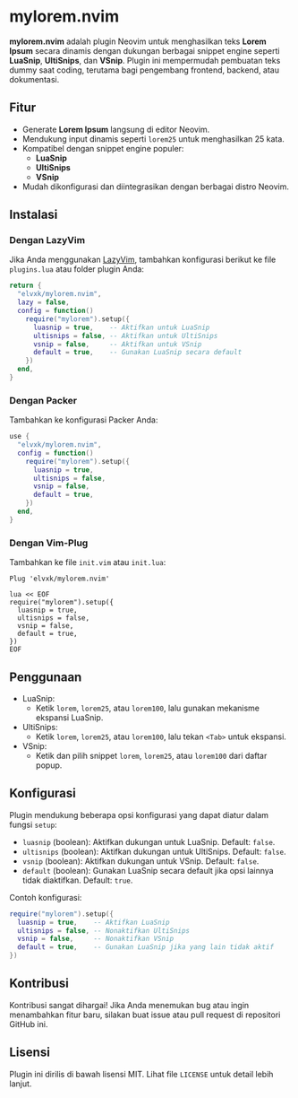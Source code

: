 <!-- markdownlint-disable MD013 -->

# mylorem.nvim

**mylorem.nvim** adalah plugin Neovim untuk menghasilkan teks **Lorem Ipsum** secara dinamis dengan dukungan berbagai snippet engine seperti **LuaSnip**, **UltiSnips**, dan **VSnip**. Plugin ini mempermudah pembuatan teks dummy saat coding, terutama bagi pengembang frontend, backend, atau dokumentasi.

## Fitur

- Generate **Lorem Ipsum** langsung di editor Neovim.
- Mendukung input dinamis seperti `lorem25` untuk menghasilkan 25 kata.
- Kompatibel dengan snippet engine populer:
  - **LuaSnip**
  - **UltiSnips**
  - **VSnip**
- Mudah dikonfigurasi dan diintegrasikan dengan berbagai distro Neovim.

## Instalasi

### Dengan LazyVim

Jika Anda menggunakan [LazyVim](https://github.com/folke/lazy.nvim), tambahkan konfigurasi berikut ke file `plugins.lua` atau folder plugin Anda:

```lua
return {
  "elvxk/mylorem.nvim",
  lazy = false,
  config = function()
    require("mylorem").setup({
      luasnip = true,    -- Aktifkan untuk LuaSnip
      ultisnips = false, -- Aktifkan untuk UltiSnips
      vsnip = false,     -- Aktifkan untuk VSnip
      default = true,    -- Gunakan LuaSnip secara default
    })
  end,
}
```

### Dengan Packer

Tambahkan ke konfigurasi Packer Anda:

```lua
use {
  "elvxk/mylorem.nvim",
  config = function()
    require("mylorem").setup({
      luasnip = true,
      ultisnips = false,
      vsnip = false,
      default = true,
    })
  end,
}
```

### Dengan Vim-Plug

Tambahkan ke file `init.vim` atau `init.lua`:

```vim
Plug 'elvxk/mylorem.nvim'

lua << EOF
require("mylorem").setup({
  luasnip = true,
  ultisnips = false,
  vsnip = false,
  default = true,
})
EOF
```

## Penggunaan

- LuaSnip:
  - Ketik `lorem`, `lorem25`, atau `lorem100`, lalu gunakan mekanisme ekspansi LuaSnip.
- UltiSnips:
  - Ketik `lorem`, `lorem25`, atau `lorem100`, lalu tekan `<Tab>` untuk ekspansi.
- VSnip:
  - Ketik dan pilih snippet `lorem`, `lorem25`, atau `lorem100` dari daftar popup.

## Konfigurasi

Plugin mendukung beberapa opsi konfigurasi yang dapat diatur dalam fungsi `setup`:

- `luasnip` (boolean): Aktifkan dukungan untuk LuaSnip. Default: `false`.
- `ultisnips` (boolean): Aktifkan dukungan untuk UltiSnips. Default: `false`.
- `vsnip` (boolean): Aktifkan dukungan untuk VSnip. Default: `false`.
- `default` (boolean): Gunakan LuaSnip secara default jika opsi lainnya tidak diaktifkan. Default: `true`.

Contoh konfigurasi:

```lua
require("mylorem").setup({
  luasnip = true,    -- Aktifkan LuaSnip
  ultisnips = false, -- Nonaktifkan UltiSnips
  vsnip = false,     -- Nonaktifkan VSnip
  default = true,    -- Gunakan LuaSnip jika yang lain tidak aktif
})
```

## Kontribusi

Kontribusi sangat dihargai! Jika Anda menemukan bug atau ingin menambahkan fitur baru, silakan buat issue atau pull request di repositori GitHub ini.

## Lisensi

Plugin ini dirilis di bawah lisensi MIT. Lihat file `LICENSE` untuk detail lebih lanjut.
